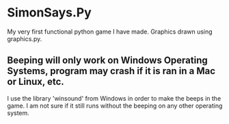 # SimonSays.Py
My very first functional python game I have made. Graphics drawn using graphics.py.

## Beeping will only work on Windows Operating Systems, program may crash if it is ran in a Mac or Linux, etc.
I use the library 'winsound' from Windows in order to make the beeps in the game. I am not sure if it still runs without the beeping on any other operating system.
